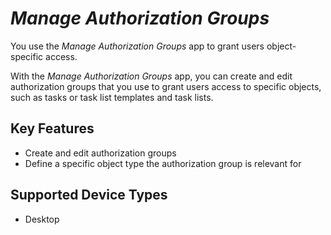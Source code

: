 <!-- loio0ea34302df9b40fdb980d87fb7368a47 -->

# *Manage Authorization Groups*

You use the *Manage Authorization Groups* app to grant users object-specific access.



With the *Manage Authorization Groups* app, you can create and edit authorization groups that you use to grant users access to specific objects, such as tasks or task list templates and task lists.



<a name="loio0ea34302df9b40fdb980d87fb7368a47__section_usc_dds_nzb"/>

## Key Features



-   Create and edit authorization groups
-   Define a specific object type the authorization group is relevant for



<a name="loio0ea34302df9b40fdb980d87fb7368a47__section_twk_bjs_nzb"/>

## Supported Device Types

-   Desktop


